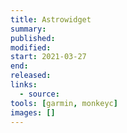 ```yaml
---
title: Astrowidget
summary:
published:
modified:
start: 2021-03-27
end:
released:
links:
  - source:
tools: [garmin, monkeyc]
images: []
---
```

